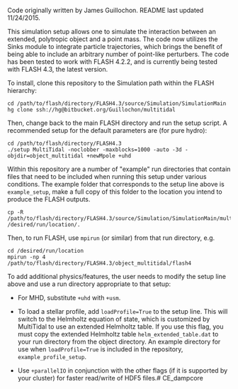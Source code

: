 Code originally written by James Guillochon. README last updated 11/24/2015.

This simulation setup allows one to simulate the interaction between an extended, polytropic object and a point mass. The code now utilizes the Sinks module to integrate particle trajectories, which brings the benefit of being able to include an arbitrary number of point-like perturbers. The code has been tested to work with FLASH 4.2.2, and is currently being tested with FLASH 4.3, the latest version.

To install, clone this repository to the Simulation path within the FLASH hierarchy:

	cd /path/to/flash/directory/FLASH4.3/source/Simulation/SimulationMain
	hg clone ssh://hg@bitbucket.org/Guillochon/multitidal

Then, change back to the main FLASH directory and run the setup script. A recommended setup for the default parameters are (for pure hydro):

	cd /path/to/flash/directory/FLASH4.3
	./setup MultiTidal -noclobber -maxblocks=1000 -auto -3d -objdir=object_multitidal +newMpole +uhd

Within this repository are a number of "example" run directories that contain files that need to be included when running this setup under various conditions. The example folder that corresponds to the setup line above is `example_setup`, make a full copy of this folder to the location you intend to produce the FLASH outputs.

	cp -R /path/to/flash/directory/FLASH4.3/source/Simulation/SimulationMain/multitidal/example_setup /desired/run/location/.

Then, to run FLASH, use `mpirun` (or similar) from that run directory, e.g.

	cd /desired/run/location
	mpirun -np 4 /path/to/flash/directory/FLASH4.3/object_multitidal/flash4

To add additional physics/features, the user needs to modify the setup line above and use a run directory appropriate to that setup:

* For MHD, substitute `+uhd` with `+usm`.

* To load a stellar profile, add `loadProfile=True` to the setup line. This will switch to the Helmholtz equation of state, which is customized by MultiTidal to use an extended Helmholtz table. If you use this flag, you must copy the extended Helmholtz table `helm_extended_table.dat` to your run directory from the object directory. An example directory for use when `loadProfile=True` is included in the repository, `example_profile_setup`.

* Use `+parallelIO` in conjunction with the other flags (if it is supported by your cluster) for faster read/write of HDF5 files.# CE_dampcore
